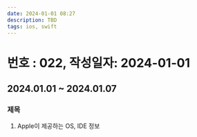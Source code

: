 ```yaml
---
date: 2024-01-01 08:27
description: TBD
tags: ios, swift
---
```

# 번호 : 022, 작성일자: 2024-01-01
## 2024.01.01 ~ 2024.01.07
### 제목
1. Apple이 제공하는 OS, IDE 정보


